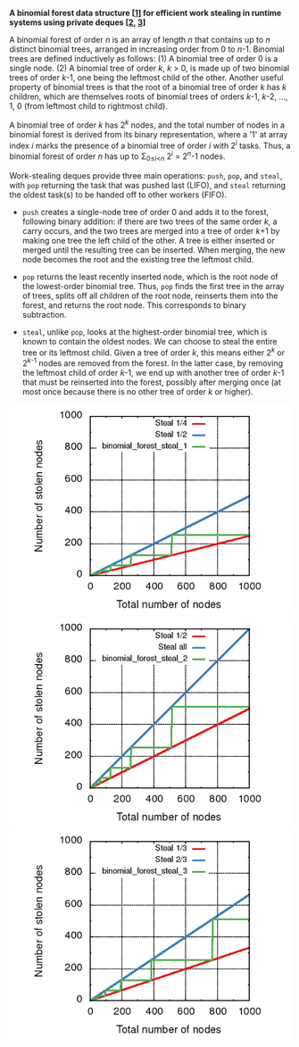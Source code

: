 **A binomial forest data structure [[1][1]] for efficient work stealing in
runtime systems using private deques [[2][2], [3][3]]**

A binomial forest of order _n_ is an array of length _n_ that contains up to
_n_ distinct binomial trees, arranged in increasing order from 0 to _n_-1.
Binomial trees are defined inductively as follows: (1) A binomial tree of
order 0 is a single node. (2) A binomial tree of order _k_, _k_ > 0, is made
up of two binomial trees of order _k_-1, one being the leftmost child of the
other. Another useful property of binomial trees is that the root of a
binomial tree of order _k_ has _k_ children, which are themselves roots of
binomial trees of orders _k_-1, _k_-2, ..., 1, 0 (from leftmost child to
rightmost child).

A binomial tree of order _k_ has 2<sup>_k_</sup> nodes, and the total number
of nodes in a binomial forest is derived from its binary representation, where
a '1' at array index _i_ marks the presence of a binomial tree of order _i_
with 2<sup>_i_</sup> tasks. Thus, a binomial forest of order _n_ has up to
&#931;<sub>0&le;_i_<_n_</sub> 2<sup>_i_</sup> = 2<sup>_n_</sup>-1 nodes.

Work-stealing deques provide three main operations: `push`, `pop`, and
`steal`, with `pop` returning the task that was pushed last (LIFO), and
`steal` returning the oldest task(s) to be handed off to other workers (FIFO).

- `push` creates a single-node tree of order 0 and adds it to the forest,
  following binary addition: if there are two trees of the same order _k_, a
  carry occurs, and the two trees are merged into a tree of order _k_+1 by
  making one tree the left child of the other. A tree is either inserted or
  merged until the resulting tree can be inserted. When merging, the new node
  becomes the root and the existing tree the leftmost child.

- `pop` returns the least recently inserted node, which is the root node of
  the lowest-order binomial tree. Thus, `pop` finds the first tree in the
  array of trees, splits off all children of the root node, reinserts them
  into the forest, and returns the root node. This corresponds to binary
  subtraction.

- `steal`, unlike `pop`, looks at the highest-order binomial tree, which is
  known to contain the oldest nodes. We can choose to steal the entire tree or
  its leftmost child. Given a tree of order _k_, this means either
  2<sup>_k_</sup> or 2<sup>_k_-1</sup> nodes are removed from the forest. In
  the latter case, by removing the leftmost child of order _k_-1, we end up
  with another tree of order _k_-1 that must be reinserted into the forest,
  possibly after merging once (at most once because there is no other tree of
  order _k_ or higher).

![](binomial_forest_steal_1.png)
![](binomial_forest_steal_2.png)
![](binomial_forest_steal_3.png)

<!-- References -->

[1]: https://en.wikipedia.org/wiki/Binomial_heap
[2]: https://dl.acm.org/citation.cfm?id=2442538
[3]: https://epub.uni-bayreuth.de/2990
